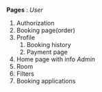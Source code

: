 **Pages** : 
*User*
1) Authorization
2) Booking page(order) 
3) Profile
    1) Booking history
    2) Payment page
4) Home page with info
*Admin*
5) Room
6) Filters 
7) Booking applications
